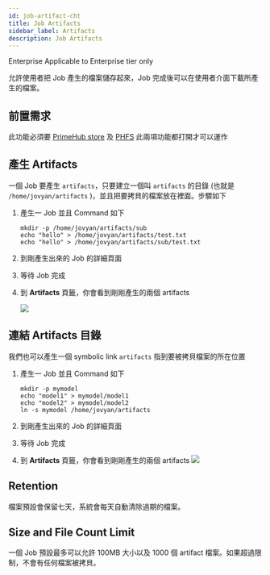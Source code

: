 ```yaml
---
id: job-artifact-cht
title: Job Artifacts
sidebar_label: Artifacts
description: Job Artifacts
---
```


<div class="ee-only tooltip">Enterprise
  <span class="tooltiptext">Applicable to Enterprise tier only</span>
</div>

允許使用者把 Job 產生的檔案儲存起來，Job 完成後可以在使用者介面下載所產生的檔案。

## 前置需求

此功能必須要 [PrimeHub store](../design/primehub-store) 及 [PHFS](../design/phfs) 此兩項功能都打開才可以運作

## 產生 Artifacts

一個 Job 要產生 `artifacts`，只要建立一個叫 `artifacts` 的目錄 (也就是 `/home/jovyan/artifacts` )，並且把要拷貝的檔案放在裡面。步驟如下

1. 產生一 Job 並且 Command 如下

    ```
    mkdir -p /home/jovyan/artifacts/sub
    echo "hello" > /home/jovyan/artifacts/test.txt
    echo "hello" > /home/jovyan/artifacts/sub/test.txt
    ```

1. 到剛產生出來的 Job 的詳細頁面
1. 等待 Job 完成
1. 到 **Artifacts** 頁籤，你會看到剛剛產生的兩個 artifacts

   ![](assets/jartifact_folder.png)

## 連結 Artifacts 目錄

我們也可以產生一個 symbolic link `artifacts` 指到要被拷貝檔案的所在位置

1. 產生一 Job 並且 Command 如下

    ```
    mkdir -p mymodel
    echo "model1" > mymodel/model1
    echo "model2" > mymodel/model2
    ln -s mymodel /home/jovyan/artifacts
    ```

1. 到剛產生出來的 Job 的詳細頁面
1. 等待 Job 完成
1. 到 **Artifacts** 頁籤，你會看到剛剛產生的兩個 artifacts
   ![](assets/jartifact_link.png)

## Retention

檔案預設會保留七天，系統會每天自動清除過期的檔案。

## Size and File Count Limit

一個 Job 預設最多可以允許 100MB 大小以及 1000 個 artifact 檔案。如果超過限制，不會有任何檔案被拷貝。
